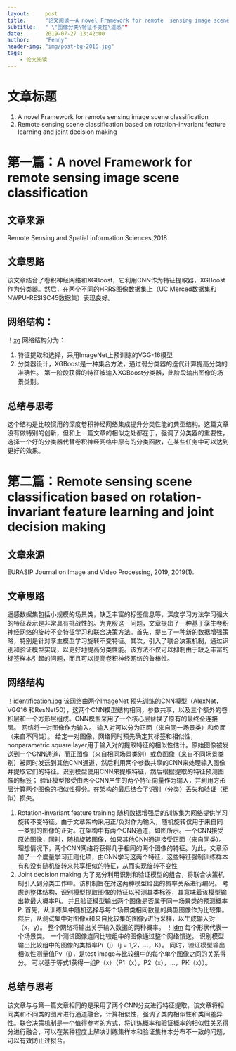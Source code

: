```yaml
---
layout:     post
title:      "论文阅读——A novel Framework for remote  sensing image scene classification & Remote sensing scene classification based on rotation-invariant feature learning and joint decision making "
subtitle:   " \"图像分类\特征不变性\遥感""
date:       2019-07-27 13:42:00
author:     "Fenny"
header-img: "img/post-bg-2015.jpg"
tags:
    - 论文阅读
---
```


# 文章标题
1. A novel Framework for remote  sensing image scene classification  
2. Remote sensing scene classification based on rotation-invariant feature learning and joint decision making
# 第一篇：A novel Framework for remote  sensing image scene classification  
## 文章来源
Remote Sensing and Spatial Information Sciences,2018
## 文章思路
该文章结合了卷积神经网络和XGBoost，它利用CNN作为特征提取器，XGBoost作为分类器。然后，在两个不同的HRRS图像数据集上（UC Merced数据集和NWPU-RESISC45数据集）表现良好。
## 网络结构：
！[xg](xg.jpg)
网络结构分为：
1. 特征提取和选择，采用ImageNet上预训练的VGG-16模型
2. 分类器设计，XGBoost是一种集合方法，通过弱分类器的迭代计算提高分类的准确性。 第一阶段获得的特征被输入XGBoost分类器，此阶段输出图像的场景类别。
## 总结与思考
这个结构是比较惯用的深度卷积神经网络集成提升分类性能的典型结构。这篇文章没有做特别的创新，但和上一篇文章的相似之处都在于，强调了分类器的重要性，选择一个好的分类器代替卷积神经网络中原有的分类函数，在某些任务中可以达到更好的效果。


# 第二篇：Remote sensing scene classification based on rotation-invariant feature learning and joint decision making
## 文章来源
EURASIP Journal on Image and Video Processing, 2019, 2019(1).
## 文章思路
遥感数据集包括小规模的场景类，缺乏丰富的标签信息等，深度学习方法学习强大的特征表示是非常具有挑战性的。为克服这一问题，文章提出了一种基于孪生卷积神经网络的旋转不变特征学习和联合决策方法。首先，提出了一种新的数据增强策略，特别是针对孪生模型学习旋转不变特征。其次，引入了联合决策机制，通过识别和验证模型实现，以更好地提高分类性能。该方法不仅可以抑制由于缺乏丰富的标签样本引起的问题，而且可以提高卷积神经网络的鲁棒性。
## 网络结构
！[identification.jpg](identification.jpg)
该网络由两个ImageNet 预先训练的CNN模型（AlexNet，VGG16 和ResNet50），这两个CNN模型结构相同，参数共享，以及三个额外的卷积层和一个方形层组成。CNN模型采用了一个核心层替换了原有的最终全连接层。
网络将一对图像作为输入。 输入对可以分为正面（来自同一场景类）和负面（来自不同类）。 给定一对图像，网络同时预先确定其标签和相似性， nonparametric square layer用于输入对的提取特征的相似性估计。原始图像被发送到一个CNN通道，而正图像（来自相同场景类别）或负图像（来自不同场景类别）被同时发送到其他CNN通道，然后利用两个参数共享的CNN来处理输入图像并提取它们的特征。识别模型使用CNN来提取特征，然后根据提取的特征预测图像的标签； 验证模型接受由两个CNN产生的两个特征向量作为输入，并利用方形层计算两个图像的相似性得分。在架构的最后结合了识别（分类）丢失和验证（相似）损失。
1. Rotation-invariant feature training
随机数据增强后的训练集为网络提供学习旋转不变特征。由于文章架构采用正/负对作为输入，随机旋转仅用于来自同一类别的图像的正对。在架构中有两个CNN通道，如图所示。一个CNN接受原始图像，同时，随机旋转图像，如果其他CNN通道接受正面（来自同类）。理想情况下，两个CNN网络将获得几乎相同的两个图像的特征。为此，文章添加了一个度量学习正则化项，由CNN学习这两个特征，这些特征强制训练样本有和没有随机旋转来共享相似的特征，从而实现旋转不变性
2. Joint decision making
为了充分利用识别和验证模型的组合，将联合决策机制引入到分类工作中。该机制旨在对这两种模型给出的概率关系进行编码。 考虑到整体结构，识别模型提取图像的特征以预测其类标签，其意味着该模型输出软最大概率Pi。 并且验证模型输出两个图像是否属于同一场景类的预测概率P. 首先，从训练集中随机选择与每个场景类相同数量的典型图像作为比较集。 然后，从测试集中对图像x和来自比较集的图像y进行采样，以生成输入对（x，y）。 整个网络将输出关于输入数据的两种概率。
！[jdm](jdm.jpg)
每个形状代表一个场景类。 一个测试图像连同比较组中的图像通过整个网络馈送。 识别模型输出比较组中的图像的类概率Pi（j）（j = 1,2，...，K）。 同时，验证模型输出相似性测量值Pv（j），是test image与比较组中的每个单个图像之间的关系得分。 可以基于等式1获得一组P（x）（P1（x），P2（x），...，PK（x））。
## 总结与思考
该文章与与第一篇文章相同的是采用了两个CNN分支进行特征提取，该文章将相同类和不同类的图片进行通道融合，计算相似性，强调了类内相似性和类间差异性。联合决策机制是一个值得参考的方式，将训练概率和验证概率的相似性关系得分进行融合，可以在某种程度上解决训练集样本和验证集样本分布不一致的问题，可以有效防止过拟合。
